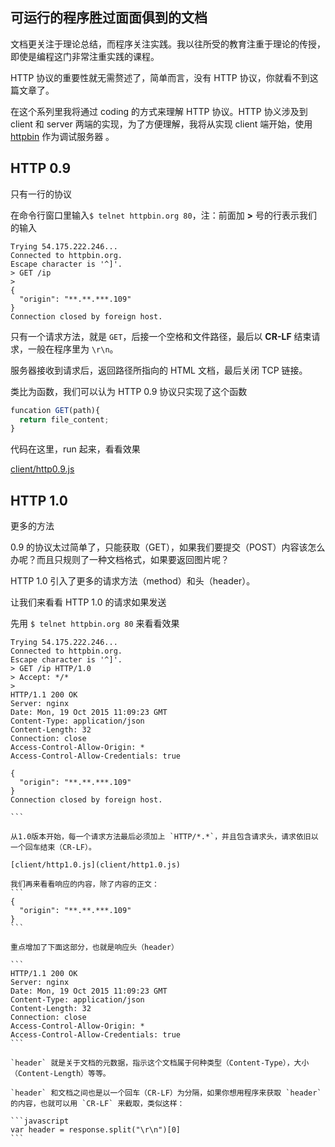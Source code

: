 ## 可运行的程序胜过面面俱到的文档

文档更关注于理论总结，而程序关注实践。我以往所受的教育注重于理论的传授，即使是编程这门非常注重实践的课程。

HTTP 协议的重要性就无需赘述了，简单而言，没有 HTTP 协议，你就看不到这篇文章了。

在这个系列里我将通过 coding 的方式来理解 HTTP 协议。HTTP 协义涉及到 client 和 server 两端的实现，为了方便理解，我将从实现 client 端开始，使用 [httpbin](http://httpbin.org) 作为调试服务器 。

## HTTP 0.9

只有一行的协议

在命令行窗口里输入`$ telnet httpbin.org 80`，注：前面加 __>__ 号的行表示我们的输入

```
Trying 54.175.222.246...
Connected to httpbin.org.
Escape character is '^]'.
> GET /ip
>
{
  "origin": "**.**.***.109"
}
Connection closed by foreign host.
```

只有一个请求方法，就是 `GET`，后接一个空格和文件路径，最后以 __CR-LF__ 结束请求，一般在程序里为 `\r\n`。

服务器接收到请求后，返回路径所指向的 HTML 文档，最后关闭 TCP 链接。

类比为函数，我们可以认为 HTTP 0.9 协议只实现了这个函数

```javascript
funcation GET(path){
  return file_content;
}
```

代码在这里，run 起来，看看效果

[client/http0.9.js](client/http0.9.js)

## HTTP 1.0
更多的方法

0.9 的协议太过简单了，只能获取（GET），如果我们要提交（POST）内容该怎么办呢？而且只规则了一种文档格式，如果要返回图片呢？

HTTP 1.0 引入了更多的请求方法（method）和头（header）。

让我们来看看 HTTP 1.0 的请求如果发送

先用 `$ telnet httpbin.org 80` 来看看效果

````
Trying 54.175.222.246...
Connected to httpbin.org.
Escape character is '^]'.
> GET /ip HTTP/1.0
> Accept: */*
>
HTTP/1.1 200 OK
Server: nginx
Date: Mon, 19 Oct 2015 11:09:23 GMT
Content-Type: application/json
Content-Length: 32
Connection: close
Access-Control-Allow-Origin: *
Access-Control-Allow-Credentials: true

{
  "origin": "**.**.***.109"
}
Connection closed by foreign host.

```

从1.0版本开始，每一个请求方法最后必须加上 `HTTP/*.*`，并且包含请求头，请求依旧以一个回车结束（CR-LF）。

[client/http1.0.js](client/http1.0.js)

我们再来看看响应的内容，除了内容的正文：
```
{
  "origin": "**.**.***.109"
}
```

重点增加了下面这部分，也就是响应头（header）

```
HTTP/1.1 200 OK
Server: nginx
Date: Mon, 19 Oct 2015 11:09:23 GMT
Content-Type: application/json
Content-Length: 32
Connection: close
Access-Control-Allow-Origin: *
Access-Control-Allow-Credentials: true
```

`header` 就是关于文档的元数据，指示这个文档属于何种类型（Content-Type），大小（Content-Length）等等。

`header` 和文档之间也是以一个回车（CR-LF）为分隔，如果你想用程序来获取 `header` 的内容，也就可以用 `CR-LF` 来截取，类似这样：

```javascript
var header = response.split("\r\n")[0]
```
